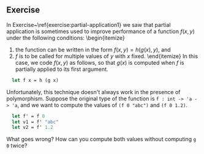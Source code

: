   
## Exercise
  In Exercise~\ref{exercise:partial-application1} we saw that partial application is sometimes used to
  improve performance of a function $f(x, y)$ under the following conditions:
  \begin{itemize}
1. the function can be written in the form $f(x, y) = h(g(x), y)$, and
1. $f$ is to be called for multiple values of $y$ with $x$ fixed.
  \end{itemize}
  In this case, we code $f(x, y)$ as follows, so that $g(x)$ is computed when $f$ is partially
  applied to its first argument.
  
```ocaml
  let f x = h (g x)
```
  Unfortunately, this technique doesn't always work in the presence of polymorphism.
  Suppose the original type of the function is `f : int -> 'a -> 'a`,
  and we want to compute the values of `(f 0 "abc")` and `(f 0 1.2)`.
  
```ocaml
  let f' = f 0
  let v1 = f' "abc"
  let v2 = f' 1.2
```
  What goes wrong?  How can you compute both values without computing `g 0` twice?
  
